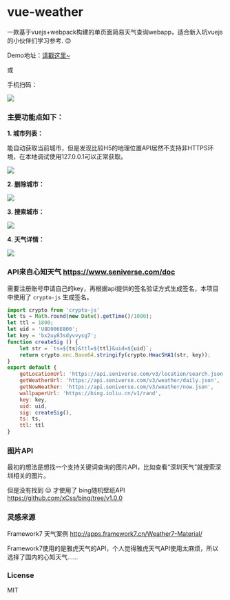 # vue-weather
一款基于vuejs+webpack构建的单页面简易天气查询webapp，适合新入坑vuejs的小伙伴们学习参考. :blush:

Demo地址：[请戳这里~](http://m.caidianqu.com/weather/#/ "请戳这里~")

或

手机扫码：

![](https://raw.githubusercontent.com/yuuk/vue-weather/master/screenshoot/qrcode.png)

### 主要功能点如下：

**1. 城市列表：**

能自动获取当前城市，但是发现比较H5的地理位置API居然不支持非HTTPS环境，在本地调试使用127.0.0.1可以正常获取。

![](https://raw.githubusercontent.com/yuuk/vue-weather/master/screenshoot/城市列表.jpg)

**2. 删除城市：**

![](https://raw.githubusercontent.com/yuuk/vue-weather/master/screenshoot/删除城市.jpg)

**3. 搜索城市：**

![](https://raw.githubusercontent.com/yuuk/vue-weather/master/screenshoot/搜索城市.jpg)

**4. 天气详情：**

![](https://raw.githubusercontent.com/yuuk/vue-weather/master/screenshoot/天气详情.jpg)

### API来自心知天气  https://www.seniverse.com/doc

需要注册账号申请自己的key，再根据api提供的签名验证方式生成签名，本项目中使用了 `crypto-js` 生成签名。
```javascript
import crypto from 'crypto-js'
let ts = Math.round(new Date().getTime()/1000);
let ttl = 1800;
let uid = 'U8D906E800';
let key = 'bx2uy83sdyvvysg7';
function createSig () {
	let str = `ts=${ts}&ttl=${ttl}&uid=${uid}`;
	return crypto.enc.Base64.stringify(crypto.HmacSHA1(str, key));
}
export default {
	getLocationUrl: 'https://api.seniverse.com/v3/location/search.json',
	getWeatherUrl: 'https://api.seniverse.com/v3/weather/daily.json',
	getNowWeather: 'https://api.seniverse.com/v3/weather/now.json',
	wallpaperUrl: 'https://bing.ioliu.cn/v1/rand',
	key: key,
	uid: uid,
	sig: createSig(),
	ts: ts,
	ttl: ttl
}
```

### 图片API
最初的想法是想找一个支持关键词查询的图片API，比如查看“深圳天气”就搜索深圳相关的图片。

但是没有找到 :unamused: 才使用了 bing随机壁纸API https://github.com/xCss/bing/tree/v1.0.0

### 灵感来源
Framework7 天气案例 http://apps.framework7.cn/Weather7-Material/

Framework7使用的是雅虎天气的API，个人觉得雅虎天气API使用太麻烦，所以选择了国内的心知天气……

### License
MIT
